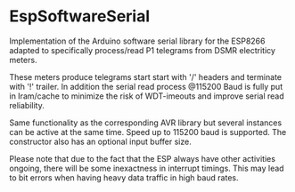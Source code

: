 # EspSoftwareSerial

Implementation of the Arduino software serial library for the ESP8266
adapted to specifically process/read P1 telegrams from DSMR electriticy meters.

These meters produce telegrams start start with '/' headers and terminate with
'!' trailer. In addition the serial read process @115200 Baud is fully put in
Iram/cache to minimize the risk of WDT-imeouts and improve serial read reliability.

Same functionality as the corresponding AVR library but several instances can be active at the same time.
Speed up to 115200 baud is supported. The constructor also has an optional input buffer size.

Please note that due to the fact that the ESP always have other activities ongoing, there will be some inexactness in interrupt
timings. This may lead to bit errors when having heavy data traffic in high baud rates.


